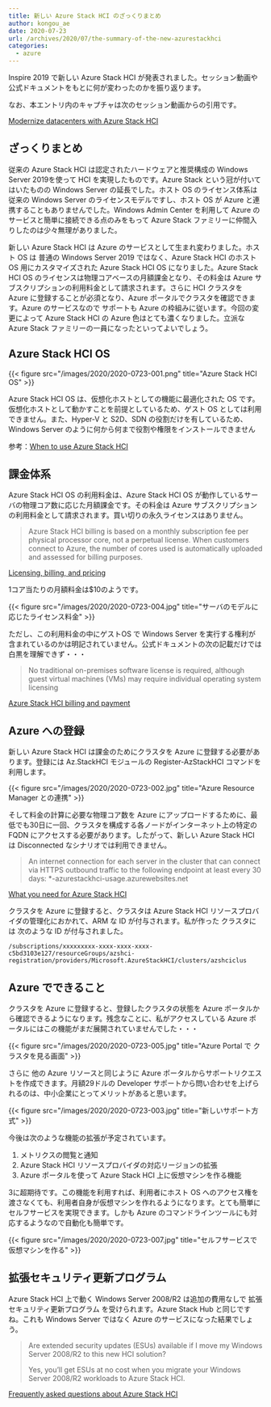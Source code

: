 ```yaml
---
title: 新しい Azure Stack HCI のざっくりまとめ
author: kongou_ae
date: 2020-07-23
url: /archives/2020/07/the-summary-of-the-new-azurestackhci
categories:
  - azure
---
```


Inspire 2019 で新しい Azure Stack HCI が発表されました。セッション動画や公式ドキュメントをもとに何が変わったのかを振り返ります。

なお、本エントリ内のキャプチャは次のセッション動画からの引用です。

[Modernize datacenters with Azure Stack HCI](https://myinspire.microsoft.com/sessions/4a50e354-b3a8-4d54-9d2a-9dc723ac1030?source=sessions)

## ざっくりまとめ

従来の Azure Stack HCI は認定されたハードウェアと推奨構成の Windows Server 2019を使って HCI を実現したものです。Azure Stack という冠が付いてはいたものの Windows Server の延長でした。ホスト OS のライセンス体系は従来の Windows Server のライセンスモデルですし、ホスト OS が Azure と連携することもありませんでした。Windows Admin Center を利用して Azure のサービスと簡単に接続できる点のみをもって Azure Stack ファミリーに仲間入りしたのは少々無理がありました。

新しい Azure Stack HCI は Azure のサービスとして生まれ変わりました。ホスト OS は 普通の Windows Server 2019 ではなく、Azure Stack HCI のホスト OS 用にカスタマイズされた Azure Stack HCI OS になりました。Azure Stack HCI OS のライセンスは物理コアベースの月額課金となり、その料金は Azure サブスクリプションの利用料金として請求されます。さらに HCI クラスタを Azure に登録することが必須となり、Azure ポータルでクラスタを確認できます。Azure のサービスなので サポートも Azure の枠組みに従います。今回の変更によって Azure Stack HCI の Azure 色はとても濃くなりました。立派な Azure Stack ファミリーの一員になったといってよいでしょう。

## Azure Stack HCI OS

{{< figure src="/images/2020/2020-0723-001.png" title="Azure Stack HCI OS" >}}

Azure Stack HCI OS は、仮想化ホストとしての機能に最適化された OS です。仮想化ホストとして動かすことを前提としているため、ゲスト OS としては利用できません。また、Hyper-V と S2D、SDN の役割だけを有しているため、Windows Server のように何から何まで役割や権限をインストールできません

参考：[When to use Azure Stack HCI](https://docs.microsoft.com/en-us/azure-stack/hci/overview#when-to-use-windows-server)

## 課金体系

Azure Stack HCI OS の利用料金は、Azure Stack HCI OS が動作しているサーバの物理コア数に応じた月額課金です。その料金は Azure サブスクリプションの利用料金として請求されます。買い切りの永久ライセンスはありません。

> Azure Stack HCI billing is based on a monthly subscription fee per physical processor core, not a perpetual license. When customers connect to Azure, the number of cores used is automatically uploaded and assessed for billing purposes.

[Licensing, billing, and pricing](https://docs.microsoft.com/en-us/azure-stack/hci/overview#licensing-billing-and-pricing)

1コア当たりの月額料金は$10のようです。

{{< figure src="/images/2020/2020-0723-004.jpg" title="サーバのモデルに応じたライセンス料金" >}}

ただし、この利用料金の中にゲストOS で Windows Server を実行する権利が含まれているのかは明記されていません。公式ドキュメントの次の記載だけでは白黒を理解できず・・・

> No traditional on-premises software license is required, although guest virtual machines (VMs) may require individual operating system licensing

[Azure Stack HCI billing and payment](https://docs.microsoft.com/en-us/azure-stack/hci/concepts/billing)

## Azure への登録

新しい Azure Stack HCI は課金のためにクラスタを Azure に登録する必要があります。登録には Az.StackHCI モジュールの Register-AzStackHCI コマンドを利用します。

{{< figure src="/images/2020/2020-0723-002.jpg" title="Azure Resource Manager との連携" >}}

そして料金の計算に必要な物理コア数を Azure にアップロードするために、最低でも30日に一回、クラスタを構成する各ノードがインターネット上の特定の FQDN にアクセスする必要があります。したがって、新しい Azure Stack HCI は Disconnected なシナリオでは利用できません。

> An internet connection for each server in the cluster that can connect via HTTPS outbound traffic to the following endpoint at least every 30 days: *-azurestackhci-usage.azurewebsites.net

[What you need for Azure Stack HCI](https://docs.microsoft.com/en-us/azure-stack/hci/overview#what-you-need-for-azure-stack-hci)

クラスタを Azure に登録すると、クラスタは Azure Stack HCI リソースプロバイダの管理化におかれて、ARM な ID が付与されます。私が作った クラスタには 次のような ID が付与されました。

```
/subscriptions/xxxxxxxxx-xxxx-xxxx-xxxx-c5bd3103e127/resourceGroups/azshci-registration/providers/Microsoft.AzureStackHCI/clusters/azshciclus
```

## Azure でできること

クラスタを Azure に登録すると、登録したクラスタの状態を Azure ポータルから確認できるようになります。残念なことに、私がアクセスしている Azure ポータルにはこの機能がまだ展開されていませんでした・・・

{{< figure src="/images/2020/2020-0723-005.jpg" title="Azure Portal で クラスタを見る画面" >}}

さらに 他の Azure リソースと同じように Azure ポータルからサポートリクエストを作成できます。月額29ドルの Developer サポートから問い合わせを上げられるのは、中小企業にとってメリットがあると思います。

{{< figure src="/images/2020/2020-0723-003.jpg" title="新しいサポート方式" >}}

今後は次のような機能の拡張が予定されています。

1. メトリクスの閲覧と通知
2. Azure Stack HCI リソースプロバイダの対応リージョンの拡張
3. Azure ポータルを使って Azure Stack HCI 上に仮想マシンを作る機能

3に超期待です。この機能を利用すれば、利用者にホスト OS へのアクセス権を渡さなくても、利用者自身が仮想マシンを作れるようになります。とても簡単にセルフサービスを実現できます。しかも Azure のコマンドラインツールにも対応するようなので自動化も簡単です。

{{< figure src="/images/2020/2020-0723-007.jpg" title="セルフサービスで仮想マシンを作る" >}}

## 拡張セキュリティ更新プログラム

Azure Stack HCI 上で動く Windows Server 2008/R2 は追加の費用なしで 拡張セキュリティ更新プログラム を受けられます。Azure Stack Hub と同じですね。これも Windows Server ではなく Azure のサービスになった結果でしょう。

> Are extended security updates (ESUs) available if I move my Windows Server 2008/R2 to this new HCI solution?
> 
> Yes, you’ll get ESUs at no cost when you migrate your Windows Server 2008/R2 workloads to Azure Stack HCI.

[Frequently asked questions about Azure Stack HCI](https://azure.microsoft.com/en-us/products/azure-stack/hci/#customer-stories)
